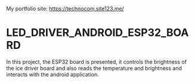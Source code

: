 My portfolio site: https://technocom.site123.me/
# LED_DRIVER_ANDROID_ESP32_BOARD
In this project, the ESP32 board is presented, it controls the brightness of the ice driver board and also reads the temperature and brightness and interacts with the android application.
